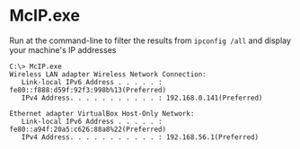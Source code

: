 McIP.exe
========

Run at the command-line to filter the results from `ipconfig /all` and display your 
machine's IP addresses

    C:\> McIP.exe
    Wireless LAN adapter Wireless Network Connection:
       Link-local IPv6 Address . . . . . : fe80::f888:d59f:92f3:998b%13(Preferred) 
       IPv4 Address. . . . . . . . . . . : 192.168.0.141(Preferred) 

    Ethernet adapter VirtualBox Host-Only Network:
       Link-local IPv6 Address . . . . . : fe80::a94f:20a5:c626:88a8%22(Preferred) 
       IPv4 Address. . . . . . . . . . . : 192.168.56.1(Preferred) 
